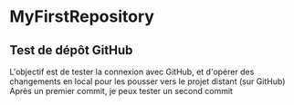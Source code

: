 # MyFirstRepository
## Test de dépôt GitHub
L'objectif est de tester la connexion avec GitHub, et d'opérer des changements en local pour les pousser vers le projet distant (sur GitHub)
Après un premier commit, je peux tester un second commit